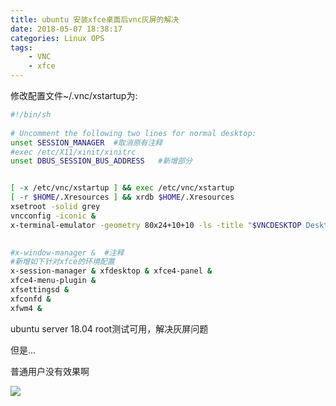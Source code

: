 ```yaml
---
title: ubuntu 安装xfce桌面后vnc灰屏的解决
date: 2018-05-07 18:38:17
categories: Linux OPS
tags:
    - VNC
    - xfce
---
```


修改配置文件~/.vnc/xstartup为:

```bash
#!/bin/sh  
  
# Uncomment the following two lines for normal desktop:  
unset SESSION_MANAGER  #取消原有注释
#exec /etc/X11/xinit/xinitrc  
unset DBUS_SESSION_BUS_ADDRESS   #新增部分


[ -x /etc/vnc/xstartup ] && exec /etc/vnc/xstartup  
[ -r $HOME/.Xresources ] && xrdb $HOME/.Xresources  
xsetroot -solid grey  
vncconfig -iconic &  
x-terminal-emulator -geometry 80x24+10+10 -ls -title "$VNCDESKTOP Desktop" & 
 

#x-window-manager &  #注释 
#新增如下针对xfce的环境配置  
x-session-manager & xfdesktop & xfce4-panel &  
xfce4-menu-plugin &  
xfsettingsd &  
xfconfd &  
xfwm4 &  
```

ubuntu server 18.04 root测试可用，解决灰屏问题

但是...

普通用户没有效果啊

![](https://timgsa.baidu.com/timg?image&quality=80&size=b9999_10000&sec=1525701274428&di=d76d4168fa24b2bb66c09c38c6b474f3&imgtype=0&src=http%3A%2F%2Fwanzao2.b0.upaiyun.com%2Fsystem%2Fpictures%2F33163314%2Foriginal%2F1455497617_500x500.png)

